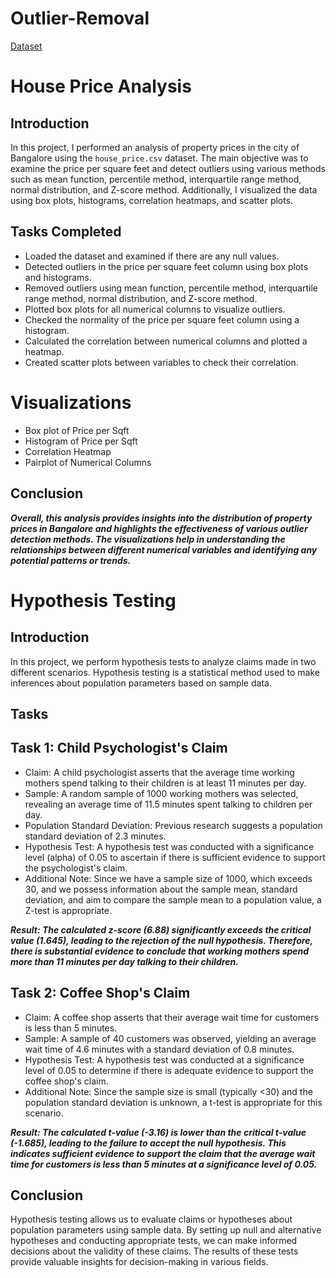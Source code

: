 # Outlier-Removal
[Dataset](https://drive.google.com/drive/folders/11Vd9c1flngkjCtnyJBET4z5421RQjA_o?usp=sharing)
# House Price Analysis

## Introduction
In this project, I performed an analysis of property prices in the city of Bangalore using the `house_price.csv` dataset. The main objective was to examine the price per square feet and detect outliers using various methods such as mean function, percentile method, interquartile range method, normal distribution, and Z-score method. Additionally, I visualized the data using box plots, histograms, correlation heatmaps, and scatter plots.

## Tasks Completed
- Loaded the dataset and examined if there are any null values.
- Detected outliers in the price per square feet column using box plots and histograms.
- Removed outliers using mean function, percentile method, interquartile range method, normal distribution, and Z-score method.
- Plotted box plots for all numerical columns to visualize outliers.
- Checked the normality of the price per square feet column using a histogram.
- Calculated the correlation between numerical columns and plotted a heatmap.
- Created scatter plots between variables to check their correlation.

# Visualizations
- Box plot of Price per Sqft
- Histogram of Price per Sqft
- Correlation Heatmap
- Pairplot of Numerical Columns

## Conclusion
***Overall, this analysis provides insights into the distribution of property prices in Bangalore and highlights the effectiveness of various outlier detection methods. The visualizations help in understanding the relationships between different numerical variables and identifying any potential patterns or trends.***




# Hypothesis Testing

## Introduction
In this project, we perform hypothesis tests to analyze claims made in two different scenarios. Hypothesis testing is a statistical method used to make inferences about population parameters based on sample data. 

## Tasks
## Task 1: Child Psychologist's Claim

- Claim: A child psychologist asserts that the average time working mothers spend talking to their children is at least 11 minutes per day.
- Sample: A random sample of 1000 working mothers was selected, revealing an average time of 11.5 minutes spent talking to children per day.
- Population Standard Deviation: Previous research suggests a population standard deviation of 2.3 minutes.
- Hypothesis Test: A hypothesis test was conducted with a significance level (alpha) of 0.05 to ascertain if there is sufficient evidence to support the psychologist's claim.
- Additional Note: Since we have a sample size of 1000, which exceeds 30, and we possess information about the sample mean, standard deviation, and aim to compare the sample mean to a 
  population value, a Z-test is appropriate.

***Result: The calculated z-score (6.88) significantly exceeds the critical value (1.645), leading to the rejection of the null hypothesis. Therefore, there is substantial evidence to conclude that working mothers spend more than 11 minutes per day talking to their children.***

## Task 2: Coffee Shop's Claim

- Claim: A coffee shop asserts that their average wait time for customers is less than 5 minutes.
- Sample: A sample of 40 customers was observed, yielding an average wait time of 4.6 minutes with a standard deviation of 0.8 minutes.
- Hypothesis Test: A hypothesis test was conducted at a significance level of 0.05 to determine if there is adequate evidence to support the coffee shop's claim.
- Additional Note: Since the sample size is small (typically <30) and the population standard deviation is unknown, a t-test is appropriate for this scenario.

***Result: The calculated t-value (-3.16) is lower than the critical t-value (-1.685), leading to the failure to accept the null hypothesis. This indicates sufficient evidence to support the claim that the average wait time for customers is less than 5 minutes at a significance level of 0.05.***

## Conclusion
Hypothesis testing allows us to evaluate claims or hypotheses about population parameters using sample data. By setting up null and alternative hypotheses and conducting appropriate tests, we can make informed decisions about the validity of these claims. The results of these tests provide valuable insights for decision-making in various fields.



